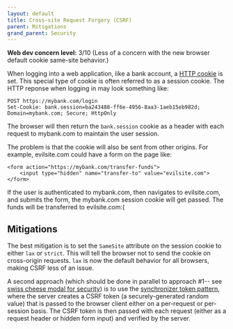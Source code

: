 ```yaml
---
layout: default
title: Cross-site Request Forgery (CSRF)
parent: Mitigations
grand_parent: Security
---
```


**Web dev concern level:** 3/10 (Less of a concern with the new browser default cookie same-site behavior.)

When logging into a web application, like a bank account, a [HTTP cookie](/posts/index-of-web-dev-terms/#http-cookie) is set. This special type of cookie is often referred to as a session cookie. The HTTP reponse when logging in may look something like:

```
POST https://mybank.com/login
Set-Cookie: bank.session=ba243488-ff6e-4956-8aa3-1aeb15eb982d; Domain=mybank.com; Secure; HttpOnly
```
The browser will then return the `bank.session` cookie as a header with each request to mybank.com to maintain the user session.

The problem is that the cookie will also be sent from other origins. For example, evilsite.com could have a form on the page like:

```
<form action="https://mybank.com/transfer-funds">
    <input type="hidden" name="transfer-to" value="evilsite.com">
</form>
```

If the user is authenticated to mybank.com, then navigates to evilsite.com, and submits the form, the mybank.com session cookie will get passed. The funds will be transferred to evilsite.com:(

## Mitigations

The best mitigation is to set the `SameSite` attribute on the session cookie to either `lax` or `strict`. This will tell the browser not to send the cookie on cross-origin requests. `lax` is now the default behavior for all browsers, making CSRF less of an issue.

A second approach (which should be done in parallel to approach #1-- see [swiss cheese modal for security](https://en.wikipedia.org/wiki/Swiss_cheese_model)) is to use the [synchronizer token pattern](https://cheatsheetseries.owasp.org/cheatsheets/Cross-Site_Request_Forgery_Prevention_Cheat_Sheet.html#synchronizer-token-pattern), where the server creates a CSRF token (a securely-generated random value) that is passed to the browser client either on a per-request or per-session basis. The CSRF token is then passed with each request (either as a request header or hidden form input) and verified by the server.

